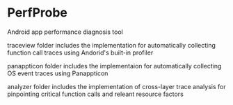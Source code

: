 # PerfProbe
Android app performance diagnosis tool

traceview folder includes the implementation for automatically collecting function call traces using Andorid's built-in profiler

panappticon folder includes the implementaion for automatically collecting OS event traces using Panappticon

analyzer folder includes the implementation of cross-layer trace analysis for pinpointing critical function calls and releant resource factors

